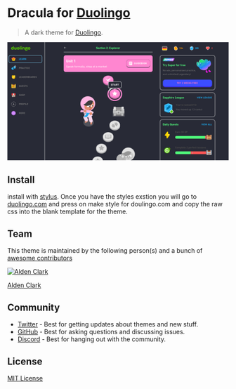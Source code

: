 # Dracula for [Duolingo](https://duolingo.com)

> A dark theme for [Duolingo](https://Duolingo.com).

![Screenshot](./Screenshot.png)

## Install

install with [stylus](https://chromewebstore.google.com/detail/stylus/clngdbkpkpeebahjckkjfobafhncgmne). Once you have the styles exstion you will go to [duolingo.com](https://www.duolingo.com/) and press on make style for doulingo.com and copy the raw css into the blank template for the theme.

## Team

This theme is maintained by the following person(s) and a bunch of [awesome contributors](https://github.com/sonofactgnrd/Duolingo-Dark-Mode/graphs/contributors)

 [![Alden Clark](https://github.com/sonofactgnrd.png?size=100)](https://github.com/sonofactgnrd)

 [Alden Clark](https://github.com/sonofactgnrd)

## Community

- [Twitter](https://twitter.com/draculatheme) - Best for getting updates about themes and new stuff.
- [GitHub](https://github.com/dracula/dracula-theme/discussions) - Best for asking questions and discussing issues.
- [Discord](https://draculatheme.com/discord-invite) - Best for hanging out with the community.

## License

[MIT License](./LICENSE)
